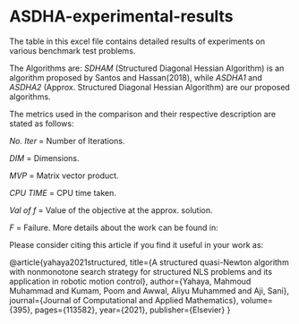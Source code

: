 # ASDHA-experimental-results
The table in this excel file contains detailed results of experiments on various benchmark test problems. 

The Algorithms are: *SDHAM* (Structured Diagonal Hessian Algorithm) is an algorithm proposed by Santos and Hassan(2018), while *ASDHA1* and *ASDHA2* (Approx. Structured Diagonal Hessian Algorithm) are our proposed algorithms.

The metrics used in the comparison and their respective description are stated as follows:

*No. Iter* = Number of Iterations. 

*DIM* = Dimensions. 

*MVP* = Matrix vector product. 

*CPU TIME* = CPU time taken. 

*Val of f* = Value of the objective at the approx. solution. 

*F* = Failure. More details about the work can be found in:

Please consider citing this article if you find it useful in your work as: 

@article{yahaya2021structured,
  title={A structured quasi-Newton algorithm with nonmonotone search strategy for structured NLS problems and its application in robotic motion control},
  author={Yahaya, Mahmoud Muhammad and Kumam, Poom and Awwal, Aliyu Muhammed and Aji, Sani},
  journal={Journal of Computational and Applied Mathematics},
  volume={395},
  pages={113582},
  year={2021},
  publisher={Elsevier}
}
